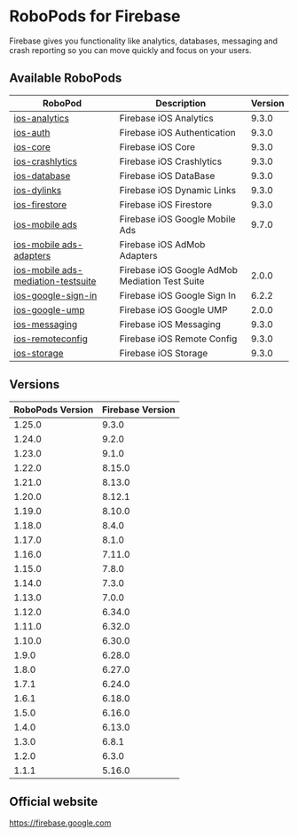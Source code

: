 # RoboPods for Firebase

Firebase gives you functionality like analytics, databases, messaging and crash reporting so you can move quickly and focus on your users.

## Available RoboPods

| RoboPod                                                                          | Description                                    | Version |
|----------------------------------------------------------------------------------|------------------------------------------------|---------|
| [ios-analytics](ios-analytics/)                                                  | Firebase iOS Analytics                         | 9.3.0   |
| [ios-auth](ios-auth/)                                                            | Firebase iOS Authentication                    | 9.3.0   |
| [ios-core](ios-core/)                                                            | Firebase iOS Core                              | 9.3.0   |
| [ios-crashlytics](ios-crashlytics/)                                              | Firebase iOS Crashlytics                       | 9.3.0   |
| [ios-database](ios-database/)                                                    | Firebase iOS DataBase                          | 9.3.0   |
| [ios-dylinks](ios-dylinks/)                                                      | Firebase iOS Dynamic Links                     | 9.3.0   |
| [ios-firestore](ios-firestore/)                                                  | Firebase iOS Firestore                         | 9.3.0   |
| [ios-mobile ads](ios-google-mobile-ads/)                                         | Firebase iOS Google Mobile Ads                 | 9.7.0   |
| [ios-mobile ads-adapters](ios-google-mobile-ads-adapters/)                       | Firebase iOS AdMob Adapters                    |         |
| [ios-mobile ads-mediation-testsuite](ios-google-mobile-ads-mediation-testsuite/) | Firebase iOS Google AdMob Mediation Test Suite | 2.0.0   |
| [ios-google-sign-in](ios-google-sign-in/)                                        | Firebase iOS Google Sign In                    | 6.2.2   |
| [ios-google-ump](ios-google-ump/)                                                | Firebase iOS Google UMP                        | 2.0.0   |
| [ios-messaging](ios-messaging/)                                                  | Firebase iOS Messaging                         | 9.3.0   |
| [ios-remoteconfig](ios-remoteconfig/)                                            | Firebase iOS Remote Config                     | 9.3.0   |
| [ios-storage](ios-storage/)                                                      | Firebase iOS Storage                           | 9.3.0   |

## Versions

| RoboPods Version | Firebase Version |
|------------------|------------------|
| 1.25.0           | 9.3.0            |
| 1.24.0           | 9.2.0            |
| 1.23.0           | 9.1.0            |
| 1.22.0           | 8.15.0           |
| 1.21.0           | 8.13.0           |
| 1.20.0           | 8.12.1           |
| 1.19.0           | 8.10.0           |
| 1.18.0           | 8.4.0            |
| 1.17.0           | 8.1.0            |
| 1.16.0           | 7.11.0           |
| 1.15.0           | 7.8.0            |
| 1.14.0           | 7.3.0            |
| 1.13.0           | 7.0.0            |
| 1.12.0           | 6.34.0           |
| 1.11.0           | 6.32.0           |
| 1.10.0           | 6.30.0           |
| 1.9.0            | 6.28.0           |
| 1.8.0            | 6.27.0           |
| 1.7.1            | 6.24.0           |
| 1.6.1            | 6.18.0           |
| 1.5.0            | 6.16.0           |
| 1.4.0            | 6.13.0           |
| 1.3.0            | 6.8.1            |
| 1.2.0            | 6.3.0            |
| 1.1.1            | 5.16.0           |

## Official website

https://firebase.google.com